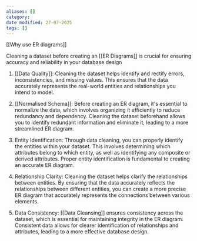 ```yaml
---
aliases: []
category:
date modified: 27-07-2025
tags: []
---
```

[[Why use ER diagrams]]

Cleaning a dataset before creating an [[ER Diagrams]] is crucial for ensuring accuracy and reliability in your database design

1. [[Data Quality]]: Cleaning the dataset helps identify and rectify errors, inconsistencies, and missing values. This ensures that the data accurately represents the real-world entities and relationships you intend to model.

2. [[Normalised Schema]]: Before creating an ER diagram, it's essential to normalize the data, which involves organizing it efficiently to reduce redundancy and dependency. Cleaning the dataset beforehand allows you to identify redundant information and eliminate it, leading to a more streamlined ER diagram.

3. Entity Identification: Through data cleaning, you can properly identify the entities within your dataset. This involves determining which attributes belong to which entity, as well as identifying any composite or derived attributes. Proper entity identification is fundamental to creating an accurate ER diagram.

4. Relationship Clarity: Cleaning the dataset helps clarify the relationships between entities. By ensuring that the data accurately reflects the relationships between different entities, you can create a more precise ER diagram that accurately represents the connections between various elements.

5. Data Consistency: [[Data Cleansing]] ensures consistency across the dataset, which is essential for maintaining integrity in the ER diagram. Consistent data allows for clearer identification of relationships and attributes, leading to a more effective database design.